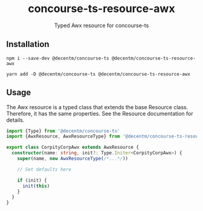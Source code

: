 <h1 align="center">
  concourse-ts-resource-awx
</h1>

<div align="center">

  Typed Awx resource for concourse-ts
</div>

## Installation

`npm i --save-dev @decentm/concourse-ts @decentm/concourse-ts-resource-awx`

`yarn add -D @decentm/concourse-ts @decentm/concourse-ts-resource-awx`

## Usage

The Awx resource is a typed class that extends the base Resource class.
Therefore, it has the same properties. See the Resource documentation for details.

```typescript
import {Type} from '@decentm/concourse-ts'
import {AwxResource, AwxResourceType} from '@decentm/concourse-ts-resource-awx'

export class CorpityCorpAwx extends AwxResource {
  constructor(name: string, init?: Type.Initer<CorpityCorpAwx>) {
    super(name, new AwxResourceType(/*...*/))

    // Set defaults here

    if (init) {
      init(this)
    }
  }
}
```
